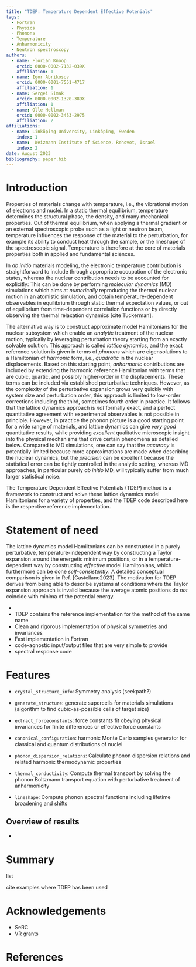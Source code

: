 ```yaml
---
title: "TDEP: Temperature Dependent Effective Potenials"
tags:
  - Fortran
  - Physics
  - Phonons
  - Temperature
  - Anharmonicity
  - Neutron spectroscopy
authors:
  - name: Florian Knoop
    orcid: 0000-0002-7132-039X
    affiliation: 1
  - name: Igor Abrikosov
    orcid: 0000-0001-7551-4717
    affiliation: 1
  - name: Sergei Simak 
    orcid: 0000-0002-1320-389X
    affiliation: 1
  - name: Olle Hellman
    orcid: 0000-0002-3453-2975
    affiliation: 2
affiliations:
  - name: Linköping University, Linköping, Sweden
    index: 1
  - name:  Weizmann Institute of Science, Rehovot, Israel
    index: 2
date: August 2023
bibliography: paper.bib
---
```


# Introduction

Properties of materials change with temperature, i.e., the vibrational motion of electrons and nuclei. In a static thermal equilibrium, temperature determines the structural phase, the density, and many mechanical properties. Out of thermal equilibrium, when applying a thermal gradient or an external spectroscopic probe such as a light or neutron beam, temperature influences the response of the material to the perturbation, for example its ability to conduct heat through the sample, or the lineshape of the spectroscopic signal. Temperature is therefore at the core of materials properties both in applied and fundamental sciences.

In _ab initio_ materials modeling, the electronic temperature contribution is straightforward to include through appropriate occupation of the electronic states, whereas the nuclear contribution needs to be accounted for explicitly: This can be done by performing _molecular dynamics_ (MD) simulations which aims at _numerically_ reproducing the thermal nuclear motion in an atomistic simulation, and obtain temperature-dependent observables in equilibrium through static thermal expectation values, or out of equilibrium from time-dependent correlation functions or by directly observing the thermal relaxation dynamics [cite Tuckerman].

The alternative way is to construct approximate model Hamiltonians for the nuclear subsystem which enable an _analytic_ treatment of the nuclear motion, typically by leveraging perturbation theory starting from an exactly solvable solution. This approach is called _lattice dynamics_, and the exact reference solution is given in terms of _phonons_ which are eigensolutions to a Hamiltonian of _harmonic_ form, i.e., _quadratic_ in the nuclear displacements. Based on this starting point, _anharmonic_ contributions are included by extending the harmonic reference Hamiltonian with terms that are cubic, quartic, and possibly higher-order in the displacements. These terms can be included via established perturbative techniques. However, as the complexity of the perturbative expansion grows very quickly with system size and perturbation order, this approach is limited to low-order corrections including the third, sometimes fourth order in practice. It follows that the lattice dynamics approach is _not_ formally exact, and a perfect quantitative agreement with experimental observables is not possible in principle. However, in practice the phonon picture is a good starting point for a wide range of materials, and lattice dynamics can give _very good_ quantitative results, while providing _excellent_ qualitative microscopic insight into the physical mechanisms that drive certain phenomena as detailed below. Compared to MD simulations, one can say that the _accuracy_ is potentially limited because more approximations are made when describing the nuclear dynamics, but the _precision_ can be excellent because the statistical error can be tightly controlled in the analytic setting, whereas MD approaches, in particular purely _ab initio_ MD, will typically suffer from much larger statistical noise.

The Temperature Dependent Effective Potentials (TDEP) method is a framework to construct and solve these lattice dynamics model Hamiltonians for a variety of properties, and the TDEP code described here is the respective reference implementation. 


# Statement of need
The lattice dynamics model Hamiltonians can be constructed in a purely perturbative, temperature-independent way by constructing a Taylor expansion around the energetic minimum positions, or in a temperature-dependent way by constructing _effective_ model Hamiltonians, which furthermore can be done _self-consistently_. A detailed conceptual comparison is given in Ref. [Castellano2023]. The motivation for TDEP derives from being able to describe systems at conditions where the Taylor expansion approach is invalid because the average atomic positions do _not_ coincide with minima of the potential energy.

- 
- TDEP contains the reference implementation for the method of the same name
- Clean and rigorous implementation of physical symmetries and invariances
- Fast implementation in Fortran
- code-agnostic input/output files that are very simple to provide
- spectral response code

# Features

- `crystal_structure_info`: Symmetry analysis (seekpath?)

- `generate_structure`: generate supercells for materials simulations (algorithm to find cubic-as-possible cells of target size)

- `extract_forceconstants`: force constants fit obeying physical invariances for finite differences or effective force constants

- `canonical_configuration`: harmonic Monte Carlo samples generator for classical and quantum distributions of nuclei

- `phonon_dispersion_relations`: Calculate phonon dispersion relations and related harmonic thermodynamic properties

- `thermal_conductivity`: Compute thermal transport by solving the phonon Boltzmann transport equation with perturbative treatment of anharmonicity

- `lineshape`: Compute phonon spectral functions including lifetime broadening and shifts


## Overview of results

- 

# Summary

list

cite examples where TDEP has been used

# Acknowledgements
- SeRC
- VR grants

# References
